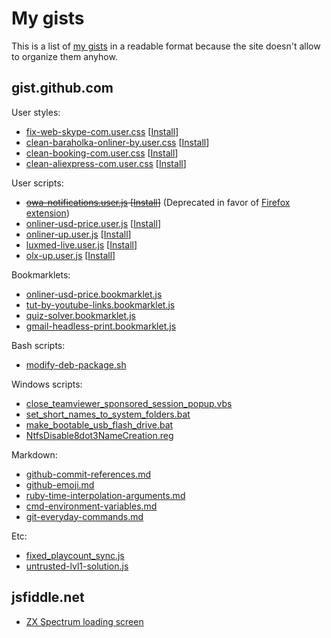 # My gists

This is a list of [my gists](https://gist.github.com/phts) in a readable format because the site doesn't allow to organize them anyhow.

## gist.github.com

User styles:

* [fix-web-skype-com.user.css](https://gist.github.com/phts/1707468cc9ec04e22550) [[Install](https://gist.githubusercontent.com/phts/1707468cc9ec04e22550/raw/fix-web-skype-com.user.css)]
* [clean-baraholka-onliner-by.user.css](https://gist.github.com/phts/304cc211acd43738d502) [[Install](https://gist.githubusercontent.com/phts/304cc211acd43738d502/raw/clean-baraholka-onliner-by.user.css)]
* [clean-booking-com.user.css](https://gist.github.com/phts/8a89214b1a19e165ce24) [[Install](https://gist.githubusercontent.com/phts/8a89214b1a19e165ce24/raw/clean-booking-com.user.css)]
* [clean-aliexpress-com.user.css](https://gist.github.com/phts/be98b00e584e44d752e9) [[Install](https://gist.githubusercontent.com/phts/be98b00e584e44d752e9/raw/clean-aliexpress-com.user.css)]

User scripts:

* ~~[owa-notifications.user.js](https://gist.github.com/phts/3e594431aa0437f39e0f) [[Install](https://gist.githubusercontent.com/phts/3e594431aa0437f39e0f/raw/owa-notifications.user.js)]~~ (Deprecated in favor of [Firefox extension](https://github.com/phts/firefox-owa-notifications))
* [onliner-usd-price.user.js](https://gist.github.com/phts/b7d7e0e5ead60066e38ba11af4eb1468) [[Install](https://gist.githubusercontent.com/phts/b7d7e0e5ead60066e38ba11af4eb1468/raw/onliner-usd-price.user.js)]
* [onliner-up.user.js](https://gist.github.com/phts/3684812cdcfe8674b06775df1c458c1d) [[Install](https://gist.githubusercontent.com/phts/3684812cdcfe8674b06775df1c458c1d/raw/onliner-up.user.js)]
* [luxmed-live.user.js](https://gist.github.com/phts/8bfdcb29a953f8d5764e70f1a35c110f) [[Install](https://gist.githubusercontent.com/phts/8bfdcb29a953f8d5764e70f1a35c110f/raw/luxmed-live.user.js)]
* [olx-up.user.js](https://gist.github.com/phts/229a58efdd914f75555fe6fe2a97d5a0) [[Install](https://gist.githubusercontent.com/phts/229a58efdd914f75555fe6fe2a97d5a0/raw/olx-up.user.js)]

Bookmarklets:

* [onliner-usd-price.bookmarklet.js](https://gist.github.com/phts/70edee69d0445f4d71ff)
* [tut-by-youtube-links.bookmarklet.js](https://gist.github.com/phts/42c76861833b2f22131c)
* [quiz-solver.bookmarklet.js](https://gist.github.com/phts/69d8f50223030fc2cac189184daf2476)
* [gmail-headless-print.bookmarklet.js](https://gist.github.com/phts/15ad2470f1d094dec32d05c951645b3d)

Bash scripts:

* [modify-deb-package.sh](https://gist.github.com/phts/59c121b89e0480a5b606)

Windows scripts:

* [close_teamviewer_sponsored_session_popup.vbs](https://gist.github.com/phts/c2f20f3e5352a8f128d9)
* [set_short_names_to_system_folders.bat](https://gist.github.com/phts/83b7118280411020f73d)
* [make_bootable_usb_flash_drive.bat](https://gist.github.com/phts/c92b83c10169b7eecd26)
* [NtfsDisable8dot3NameCreation.reg](https://gist.github.com/phts/79f7fcd777bca2971a65)

Markdown:

* [github-commit-references.md](https://gist.github.com/phts/ac0c90b105b2a93d81fe)
* [github-emoji.md](https://gist.github.com/phts/ac0c90b105b2a93d81fe#file-github-emoji-md)
* [ruby-time-interpolation-arguments.md](https://gist.github.com/phts/1e54a5d6788780bd1c7e)
* [cmd-environment-variables.md](https://gist.github.com/phts/b29717384440ffc814d7)
* [git-everyday-commands.md](https://gist.github.com/phts/39d49db17cb120819eca)

Etc:

* [fixed_playcount_sync.js](https://gist.github.com/phts/6b41ddcc5566605fbf8b)
* [untrusted-lvl1-solution.js](https://gist.github.com/phts/45d344fa918bfc722f04)

## jsfiddle.net

* [ZX Spectrum loading screen](https://jsfiddle.net/phts/5mrm2yrj/)
